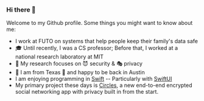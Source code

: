 ### Hi there 👋

Welcome to my Github profile.  Some things you might want to know about me:

- I work at FUTO on systems that help people keep their family's data safe
- 🎓 Until recently, I was a CS professor; Before that, I worked at a national research laboratory at MIT
- 🔬 My research focuses on 😈 security & 🎭 privacy
- 🤠 I am from Texas 🌵 and happy to be back in Austin
- I am enjoying programming in [Swift](https://swift.org/) -- Particularly with [SwiftUI](https://developer.apple.com/xcode/swiftui/)
- My primary project these days is [Circles](https://github.com/KombuchaPrivacy/circles-ios), a new end-to-end encrypted social networking app with privacy built in from the start.
